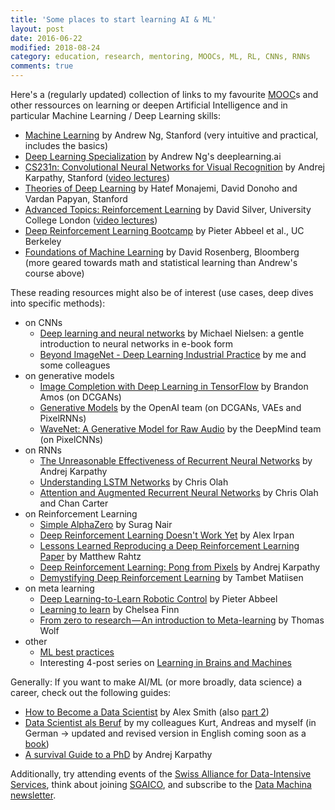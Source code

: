 ```yaml
---
title: 'Some places to start learning AI & ML'
layout: post
date: 2016-06-22
modified: 2018-08-24
category: education, research, mentoring, MOOCs, ML, RL, CNNs, RNNs
comments: true
---
```


Here's a (regularly updated) collection of links to my favourite [MOOC](https://en.wikipedia.org/wiki/Massive_open_online_course)s and other ressources on learning or deepen Artificial Intelligence and in particular Machine Learning / Deep Learning skills:

  * [Machine Learning](https://www.coursera.org/learn/machine-learning) by Andrew Ng, Stanford (very intuitive and practical, includes the basics)
  * [Deep Learning Specialization](https://www.coursera.org/specializations/deep-learning) by Andrew Ng's deeplearning.ai
  * [CS231n: Convolutional Neural Networks for Visual Recognition](http://cs231n.stanford.edu/) by Andrej Karpathy, Stanford ([video lectures](https://www.youtube.com/watch?v=2uiulzZxmGg&index=10&list=PLlJy-eBtNFt6EuMxFYRiNRS07MCWN5UIA))
  * [Theories of Deep Learning](https://www.researchgate.net/project/Theories-of-Deep-Learning) by Hatef Monajemi, David Donoho and Vardan Papyan, Stanford
  * [Advanced Topics: Reinforcement Learning](http://www0.cs.ucl.ac.uk/staff/d.silver/web/Teaching.html) by David Silver, University College London ([video lectures](http://videolectures.net/rldm2015_silver_reinforcement_learning/))
  * [Deep Reinforcement Learning Bootcamp](https://sites.google.com/view/deep-rl-bootcamp/lectures) by Pieter Abbeel et al., UC Berkeley
  * [Foundations of Machine Learning](https://bloomberg.github.io/foml) by David Rosenberg, Bloomberg (more geared towards math and statistical learning than Andrew's course above)

These reading resources might also be of interest (use cases, deep dives into specific methods):

  * on CNNs 
      * [Deep learning and neural networks](http://neuralnetworksanddeeplearning.com/index.html) by Michael Nielsen: a gentle introduction to neural networks in e-book form
      * [Beyond ImageNet - Deep Learning Industrial Practice](https://stdm.github.io/downloads/papers/Beyond_ImageNet_preprint_2018.pdf) by me and some colleagues
  * on generative models
      * [Image Completion with Deep Learning in TensorFlow](http://bamos.github.io/2016/08/09/deep-completion/) by Brandon Amos (on DCGANs)
      * [Generative Models](https://openai.com/blog/generative-models/) by the OpenAI team (on DCGANs, VAEs and PixelRNNs)
      * [WaveNet: A Generative Model for Raw Audio](https://deepmind.com/blog/wavenet-generative-model-raw-audio/) by the DeepMind team (on PixelCNNs)
  * on RNNs 
      * [The Unreasonable Effectiveness of Recurrent Neural Networks](http://karpathy.github.io/2015/05/21/rnn-effectiveness/) by Andrej Karpathy
      * [Understanding LSTM Networks](http://colah.github.io/posts/2015-08-Understanding-LSTMs/) by Chris Olah
      * [Attention and Augmented Recurrent Neural Networks](http://distill.pub/2016/augmented-rnns/) by Chris Olah and Chan Carter
  * on Reinforcement Learning 
      * [Simple AlphaZero](https://web.stanford.edu/~surag/posts/alphazero.html) by Surag Nair
      * [Deep Reinforcement Learning Doesn't Work Yet](https://www.alexirpan.com/2018/02/14/rl-hard.html) by Alex Irpan
      * [Lessons Learned Reproducing a Deep Reinforcement Learning Paper](http://amid.fish/reproducing-deep-rl) by Matthew Rahtz
      * [Deep Reinforcement Learning: Pong from Pixels](http://karpathy.github.io/2016/05/31/rl/) by Andrej Karpathy
      * [Demystifying Deep Reinforcement Learning](http://www.nervanasys.com/demystifying-deep-reinforcement-learning/) by Tambet Matiisen
  * on meta learning
      * [Deep Learning-to-Learn Robotic Control](https://www.youtube.com/watch?v=TERCdog1ddE) by Pieter Abbeel
      * [Learning to learn](http://bair.berkeley.edu/blog/2017/07/18/learning-to-learn/) by Chelsea Finn
      * [From zero to research — An introduction to Meta-learning](https://medium.com/huggingface/from-zero-to-research-an-introduction-to-meta-learning-8e16e677f78a) by Thomas Wolf 
  * other 
      * [ML best practices](https://developers.google.com/machine-learning/rules-of-ml/)
      * Interesting 4-post series on [Learning in Brains and Machines](http://blog.shakirm.com/2016/02/learning-in-brains-and-machines-1/)

Generally: If you want to make AI/ML (or more broadly, data science) a career, check out the following guides:

  * [How to Become a Data Scientist](https://www.experfy.com/blog/how-to-become-a-data-scientist-part-1-3) by Alex Smith (also [part 2](https://www.experfy.com/blog/how-to-become-a-data-scientist-part-2-3))
  * [Data Scientist als Beruf](http://stdm.github.io/downloads/HMD_2016.pdf) by my colleagues Kurt, Andreas and myself (in German -> updated and revised version in English coming soon as a [book](https://stdm.github.io/data-science-book/))
  * [A survival Guide to a PhD](http://karpathy.github.io/2016/09/07/phd/) by Andrej Karpathy

Additionally, try attending events of the [Swiss Alliance for Data-Intensive Services](http://www.data-service-alliance.ch), think about joining [SGAICO](http://www.s-i.ch/sgaico/), and subscribe to the [Data Machina newsletter](https://www.getrevue.co/profile/datamachina).

